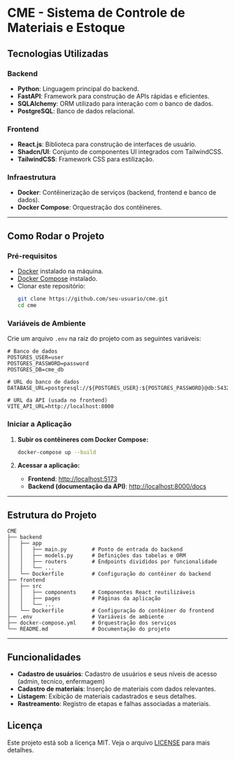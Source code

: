 # CME - Sistema de Controle de Materiais e Estoque

## Tecnologias Utilizadas

### Backend
- **Python**: Linguagem principal do backend.
- **FastAPI**: Framework para construção de APIs rápidas e eficientes.
- **SQLAlchemy**: ORM utilizado para interação com o banco de dados.
- **PostgreSQL**: Banco de dados relacional.

### Frontend
- **React.js**: Biblioteca para construção de interfaces de usuário.
- **Shadcn/UI**: Conjunto de componentes UI integrados com TailwindCSS.
- **TailwindCSS**: Framework CSS para estilização.

### Infraestrutura
- **Docker**: Contêinerização de serviços (backend, frontend e banco de dados).
- **Docker Compose**: Orquestração dos contêineres.

---

## Como Rodar o Projeto

### Pré-requisitos
- [Docker](https://www.docker.com/) instalado na máquina.
- [Docker Compose](https://docs.docker.com/compose/) instalado.
- Clonar este repositório:
  ```bash
  git clone https://github.com/seu-usuario/cme.git
  cd cme
  ```

### Variáveis de Ambiente
Crie um arquivo `.env` na raiz do projeto com as seguintes variáveis:

```env
# Banco de dados
POSTGRES_USER=user
POSTGRES_PASSWORD=password
POSTGRES_DB=cme_db

# URL do banco de dados
DATABASE_URL=postgresql://${POSTGRES_USER}:${POSTGRES_PASSWORD}@db:5432/${POSTGRES_DB}

# URL da API (usada no frontend)
VITE_API_URL=http://localhost:8000
```

### Iniciar a Aplicação
1. **Subir os contêineres com Docker Compose:**
   ```bash
   docker-compose up --build
   ```

2. **Acessar a aplicação:**
   - **Frontend**: [http://localhost:5173](http://localhost:5173)
   - **Backend (documentação da API)**: [http://localhost:8000/docs](http://localhost:8000/docs)

---

## Estrutura do Projeto

```
CME
├── backend
│   ├── app
│   │   ├── main.py        # Ponto de entrada do backend
│   │   ├── models.py      # Definições das tabelas e ORM
│   │   ├── routers        # Endpoints divididos por funcionalidade
│   │   └── ...
│   └── Dockerfile         # Configuração do contêiner do backend
├── frontend
│   ├── src
│   │   ├── components     # Componentes React reutilizáveis
│   │   ├── pages          # Páginas da aplicação
│   │   └── ...
│   └── Dockerfile         # Configuração do contêiner do frontend
├── .env                   # Variáveis de ambiente
├── docker-compose.yml     # Orquestração dos serviços
└── README.md              # Documentação do projeto
```

---

## Funcionalidades
- **Cadastro de usuários**: Cadastro de usuários e seus níveis de acesso (admin, tecnico, enfermagem)
- **Cadastro de materiais**: Inserção de materiais com dados relevantes.
- **Listagem**: Exibição de materiais cadastrados e seus detalhes.
- **Rastreamento**: Registro de etapas e falhas associadas a materiais.


## Licença
Este projeto está sob a licença MIT. Veja o arquivo [LICENSE](LICENSE) para mais detalhes.
